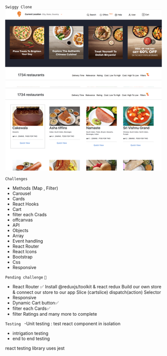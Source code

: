 `Swiggy Clone`
![Link](./public/img1.png)
![link](./public//img2.png)

`Challenges`

- Methods (Map , Filter)
- Carousel
- Cards 
- React Hooks 
- Cart 
- filter each Crads
- offcanvas
- API 
- Objects
- Array
- Event handling
- React Router 
- React Icons
- Bootstrap
- Css
- Responsive

`Pending challenge` `🤔`
- React Router ✅
  Install @reduxjs/toolkit & react redux 
  Build our own store & connect our store to our app
  Slice (cartslice)
  dispatch(action)
  Selector
- Responsive
- Dynamic Cart button✅
- filter each Cards✅
- filter Ratings and many more to complete

`Testing ` 
-Unit testing : test react component in isolation 
- intrigation testing
- end to end testing 

react testing library uses jest